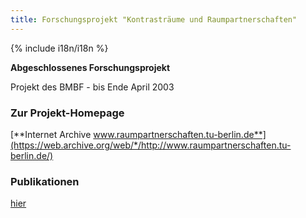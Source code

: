 ```yaml
---
title: Forschungsprojekt "Kontrasträume und Raumpartnerschaften"
---
```


{% include i18n/i18n %}

<div class="invert-images" markdown=1>

**Abgeschlossenes Forschungsprojekt**

Projekt des BMBF - bis Ende April 2003

### Zur Projekt-Homepage

[**Internet Archive www.raumpartnerschaften.tu-berlin.de**](https://web.archive.org/web/*/http://www.raumpartnerschaften.tu-berlin.de/)

### Publikationen

[hier](https://vsp.berlin/publications/)